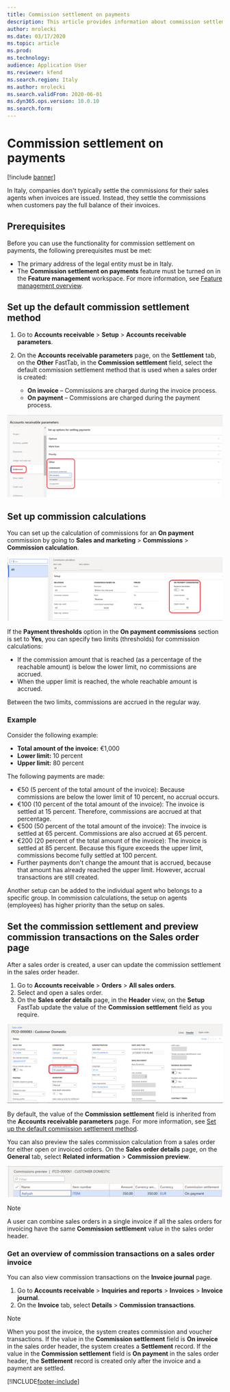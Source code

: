 ```yaml
---
title: Commission settlement on payments
description: This article provides information about commission settlement on payments.
author: mrolecki
ms.date: 03/17/2020
ms.topic: article
ms.prod: 
ms.technology: 
audience: Application User
ms.reviewer: kfend
ms.search.region: Italy
ms.author: mrolecki
ms.search.validFrom: 2020-06-01
ms.dyn365.ops.version: 10.0.10
ms.search.form: 
---
```


# Commission settlement on payments

[!include [banner](../includes/banner.md)]

In Italy, companies don't typically settle the commissions for their sales agents when invoices are issued. Instead, they settle the commissions when customers pay the full balance of their invoices.

## Prerequisites

Before you can use the functionality for commission settlement on payments, the following prerequisites must be met:

- The primary address of the legal entity must be in Italy.
- The **Commission settlement on payments** feature must be turned on in the **Feature management** workspace. For more information, see [Feature management overview](../../fin-ops-core/fin-ops/get-started/feature-management/feature-management-overview.md).

## <a name="default-commission-settlement-period">Set up the default commission settlement method

1. Go to **Accounts receivable** \> **Setup** \> **Accounts receivable parameters**.
2. On the **Accounts receivable parameters** page, on the **Settlement** tab, on the **Other** FastTab, in the **Commission settlement** field, select the default commission settlement method that is used when a sales order is created:

    - **On invoice** – Commissions are charged during the invoice process.
    - **On payment** – Commissions are charged during the payment process.

![Accounts receivable parameters.](media/emea-ita-exil-commission-setup-parameters.PNG)

## Set up commission calculations

You can set up the calculation of commissions for an **On payment** commission by going to **Sales and marketing** \> **Commissions** \> **Commission calculation**.

![Commission calculation setup.](media/emea-ita-exil-commission-%20calculation-setup.PNG)

If the **Payment thresholds** option in the **On payment commissions** section is set to **Yes**, you can specify two limits (thresholds) for commission calculations:

- If the commission amount that is reached (as a percentage of the reachable amount) is below the lower limit, no commissions are accrued.
- When the upper limit is reached, the whole reachable amount is accrued.

Between the two limits, commissions are accrued in the regular way.

### Example

Consider the following example:

- **Total amount of the invoice:** €1,000
- **Lower limit:** 10 percent
- **Upper limit:** 80 percent

The following payments are made:

- €50 (5 percent of the total amount of the invoice): Because commissions are below the lower limit of 10 percent, no accrual occurs.
- €100 (10 percent of the total amount of the invoice): The invoice is settled at 15 percent. Therefore, commissions are accrued at that percentage.
- €500 (50 percent of the total amount of the invoice): The invoice is settled at 65 percent. Commissions are also accrued at 65 percent.
- €200 (20 percent of the total amount of the invoice): The invoice is settled at 85 percent. Because this figure exceeds the upper limit, commissions become fully settled at 100 percent.
- Further payments don't change the amount that is accrued, because that amount has already reached the upper limit. However, accrual transactions are still created.

Another setup can be added to the individual agent who belongs to a specific group. In commission calculations, the setup on agents (employees) has higher priority than the setup on sales.

## Set the commission settlement and preview commission transactions on the Sales order page

After a sales order is created, a user can update the commission settlement in the sales order header.

1. Go to **Accounts receivable** \> **Orders** \> **All sales orders**.
2. Select and open a sales order.
3. On the **Sales order details** page, in the **Header** view, on the **Setup** FastTab update the value of the **Commission settlement** field as you require.

![Commission settlement on the sales order.](media/emea-ita-exil-commission-sales-order.png)

By default, the value of the **Commission settlement** field is inherited from the **Accounts receivable parameters** page. For more information, see [Set up the default commission settlement method](#default-commission-settlement-period).

You can also preview the sales commission calculation from a sales order for either open or invoiced orders. On the **Sales order details** page, on the **General** tab, select **Related information** \> **Commission preview**.

![Preview commission transactions.](media/emea-ita-exil-commission-preview.PNG)

> [!NOTE]
> A user can combine sales orders in a single invoice if all the sales orders for invoicing have the same **Commission settlement** value in the sales order header.

### Get an overview of commission transactions on a sales order invoice

You can also view commission transactions on the **Invoice journal** page.

1. Go to **Accounts receivable** \> **Inquiries and reports** \> **Invoices** \> **Invoice journal**.
2. On the **Invoice** tab, select **Details** \> **Commission transactions**.

> [!NOTE]
> When you post the invoice, the system creates commission and voucher transactions. If the value in the **Commission settlement** field is **On invoice** in the sales order header, the system creates a **Settlement** record. If the value in the **Commission settlement** field is **On payment** in the sales order header, the **Settlement** record is created only after the invoice and a payment are settled.


[!INCLUDE[footer-include](../../includes/footer-banner.md)]
